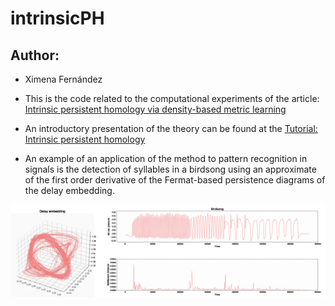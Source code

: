 # intrinsicPH

## Author: 
* Ximena Fernández

* This is the code related to the computational experiments of the article:
<a href="https://arxiv.org/abs/2012.07621" target="_blank"> Intrinsic persistent homology via density-based metric learning </a>

* An introductory presentation of the theory can be found at the <a href="https://www.youtube.com/watch?v=1lP9ndiM60o" target="_blank"> Tutorial: Intrinsic persistent homology</a>

* An example of an application of the method to pattern recognition in signals is the detection of syllables in a birdsong using an approximate of the first order derivative of the Fermat-based persistence diagrams of the delay embedding.

![](data/birdsong.gif)

